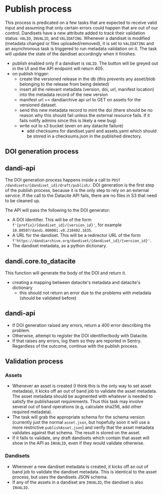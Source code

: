 # Publish process

This process is predicated on a few tasks that are expected to receive valid input and assuming that only certain errors could happen that are out of our control.
Dandisets have a new attribute added to track their validation status: `VALID`, `INVALID`, and `VALIDATING`.
Whenever a dandiset is modified (metadata changed or files uploaded/removed), it is set to `VALIDATING` and an asynchronous task is triggered to run metadata validation on it. The task will update the state of the dandiset accordingly when it finishes.

- publish enabled only if a dandiset is `VALID`. The button will be greyed out in the UI and the API endpoint will return 405.
- on publish trigger:
   - create the versioned release in the db (this prevents any asset/blob belonging to the release from being deleted)
   - insert all the relevant metadata (version, doi, url, manifest location) into the metadata record of the new version 
    -  manifest url == dandiarchive api url to GET on assets for the versioned dataset.
  - send this new metadata record to mint the doi (there should be no reason why this should fail unless the external resource fails. if it fails notify admins since this is likely a new bug)
   - write out to s3 bucket (even on any datacite failure)
      - add checksums for dandiset.yaml and assets.yaml which should be stored in a checksums.json in the published directory.
   
## DOI generation process

## dandi-api

The DOI generation process happens inside a call to `POST /dandisets/{dandiset_id}/draft/publish/`.
DOI generation is the first step of the publish process, because it is the only step to rely on an external service.
If the call to the Datacite API fails, there are no files in S3 that need to be cleaned up.

The API will pass the following to the DOI generator:
* A DOI identifier. This will be of the form `f'{prefix}/{dandiset_id}/{version_id}'`, for example `10.80507/dandi.000001.v0.210402.1835`.
* A URL for the dandiset. This will be a redirector URL of the form `f'https://dandiarchive.org/dandiset/{dandiset_id}/{version_id}'`.
* The dandiset metadata, as a python dictionary.

## dandi.core.to_datacite

This function will generate the body of the DOI and return it.

* creating a mapping between datacite's metadata and datacite's dictionary
  * this should not return an error due to the problems with metadata (should be validated before)

## dandi-api

* If DOI generation raised any errors, return a 400 error describing the problem.
* Otherwise, attempt to register the DOI identifier/body with Datacite.
* If that raises any errors, log them so they are reported in Sentry. Regardless of the outcome, continue with the publish process.

## Validation process

### Assets
* Whenever an asset is created (I think this is the only way to set asset metadata), it kicks off an out of band job to validate the asset metadata. The asset metadata should be augmented with whatever is needed to satisfy the publishasset requirements. Thus this task may involve several out of band operations (e.g, calculate sha256, add other required metadata).
* The task will grab the appropriate schema for the schema version (currently just the normal `asset.json`, but hopefully soon it will use a more restrictive `publishAsset.json`) and verify that the asset metadata validates against that schema. The result is stored on the asset.
* If it fails to validate, any draft dandisets which contain that asset will show in the API as `INVALID`, even if they would validate otherwise.

### Dandisets
* Whenever a new dandiset metadata is created, it kicks off an out of band job to validate the dandiset metadata. This is identical to the asset process, but uses the dandisets JSON schema.
* If any of the assets in a dandiset are `INVALID`, the dandiset is also `INVALID`. 
